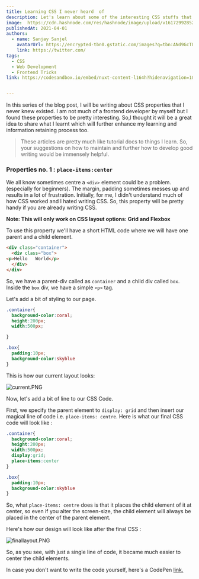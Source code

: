 ```yaml
---
title: Learning CSS I never heard  of
description: Let's learn about some of the interesting CSS stuffs that you may never heard of....
image:  https://cdn.hashnode.com/res/hashnode/image/upload/v1617299285287/3OgmI5gq7.png?w=1600&h=840&fit=crop&crop=entropy&auto=compress
publishedAt: 2021-04-01
authors:
  - name: Sanjay Sanjel
    avatarUrl: https://encrypted-tbn0.gstatic.com/images?q=tbn:ANd9GcTUstgs8cVrAZ4A2s8adMnLH6X-FtkDWM08Qg&usqp=CAU
    link: https://twitter.com/
tags:
  - CSS
  - Web Development
  - Frontend Tricks
link: https://codesandbox.io/embed/nuxt-content-l164h?hidenavigation=1&theme=dark


---
```




In this series of the blog post, I will be writing about CSS properties that I never knew existed. I am not much of a frontend developer by myself but I found these properties to be pretty interesting. So,I thought it will be a great idea to share what I learnt which will further enhance my learning and information retaining process too.


> These articles are pretty much like tutorial docs to things I learn. So, your suggestions on how to maintain and further how to develop good writing would be immensely helpful.

### Properties no. 1 : `place-items:center`

We all know sometimes centre a `<div>` element could be a problem.(especially for beginners). The margin, padding sometimes messes up and results in a lot of frustration. Initially, for me, I didn't understand much of how CSS worked and I hated writing CSS. So, this property will be pretty handy if you are already writing CSS.

**Note: This will only work on CSS layout options: Grid and Flexbox**

To use this property we'll have a short HTML code where we will have one parent and a child element.

```html
<div class="container">
  <div class="box">
<p>Hello   World</p>
  </div>
</div>

```
So, we have a parent-div called as `container` and a child div called `box`.
 Inside the `box` div, we have a simple `<p>` tag.

Let's add a bit of styling to our page.

```css
.container{
  background-color:coral;
  height:200px;
  width:500px;

}

.box{
  padding:10px;
  background-color:skyblue
}
```

This is how our current layout looks:

![current.PNG](https://cdn.hashnode.com/res/hashnode/image/upload/v1596783389450/6a-GY6cp1.png)

Now, let's add a bit of line to our CSS Code. 

First, we specify the parent element to `display: grid` and then insert our magical line of code i.e. `place-items: centre`. Here is what our final CSS code will look like :

```css
.container{
  background-color:coral;
  height:200px;
  width:500px;
  display:grid;
  place-items:center
}

.box{
  padding:10px;
  background-color:skyblue
}
```
So, what `place-items: centre` does is that it places the child element of it at center, so even if you alter the screen-size, the child element will always be placed in the center of the parent element.

Here's how our design will look like after the final CSS :

![finallayout.PNG](https://cdn.hashnode.com/res/hashnode/image/upload/v1596783619697/fkt0uczf9.png)

So, as you see, with just a single line of code, it became much easier to center the child elements.

In case you don't want to write the code yourself, here's a CodePen [ link.](https://codepen.io/sanjaysanjel/pen/gOrbxdj) 